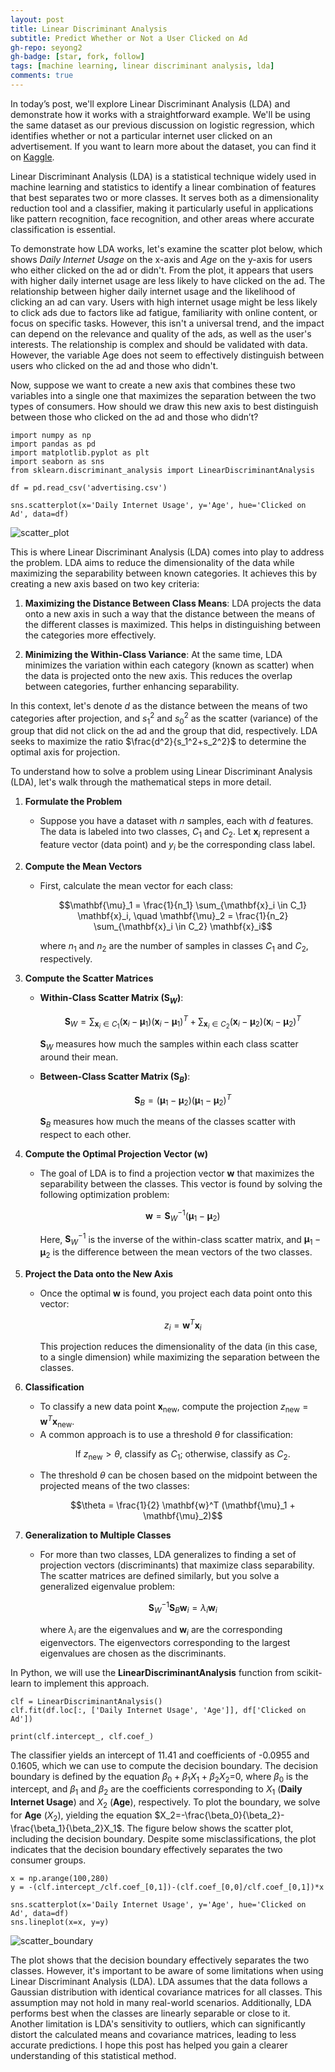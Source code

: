 ```yaml
---
layout: post
title: Linear Discriminant Analysis
subtitle: Predict Whether or Not a User Clicked on Ad
gh-repo: seyong2
gh-badge: [star, fork, follow]
tags: [machine learning, linear discriminant analysis, lda]
comments: true
---
```


In today’s post, we'll explore Linear Discriminant Analysis (LDA) and demonstrate how it works with a straightforward example. We'll be using the same dataset as our previous discussion on logistic regression, which identifies whether or not a particular internet user clicked on an advertisement. If you want to learn more about the dataset, you can find it on [Kaggle](https://www.kaggle.com/datasets/gabrielsantello/advertisement-click-on-ad).

Linear Discriminant Analysis (LDA) is a statistical technique widely used in machine learning and statistics to identify a linear combination of features that best separates two or more classes. It serves both as a dimensionality reduction tool and a classifier, making it particularly useful in applications like pattern recognition, face recognition, and other areas where accurate classification is essential.

To demonstrate how LDA works, let's examine the scatter plot below, which shows $Daily$ $Internet$ $Usage$ on the x-axis and $Age$ on the y-axis for users who either clicked on the ad or didn't. From the plot, it appears that users with higher daily internet usage are less likely to have clicked on the ad. The relationship between higher daily internet usage and the likelihood of clicking an ad can vary. Users with high internet usage might be less likely to click ads due to factors like ad fatigue, familiarity with online content, or focus on specific tasks. However, this isn't a universal trend, and the impact can depend on the relevance and quality of the ads, as well as the user's interests. The relationship is complex and should be validated with data. However, the variable Age does not seem to effectively distinguish between users who clicked on the ad and those who didn't.

Now, suppose we want to create a new axis that combines these two variables into a single one that maximizes the separation between the two types of consumers. How should we draw this new axis to best distinguish between those who clicked on the ad and those who didn’t?

```
import numpy as np
import pandas as pd
import matplotlib.pyplot as plt
import seaborn as sns
from sklearn.discriminant_analysis import LinearDiscriminantAnalysis

df = pd.read_csv('advertising.csv')

sns.scatterplot(x='Daily Internet Usage', y='Age', hue='Clicked on Ad', data=df)
```

![scatter_plot](https://github.com/seyong2/seyong2.github.io/blob/master/assets/img/figures_lda/scatterplot.png?raw=true)

This is where Linear Discriminant Analysis (LDA) comes into play to address the problem. LDA aims to reduce the dimensionality of the data while maximizing the separability between known categories. It achieves this by creating a new axis based on two key criteria:

1. **Maximizing the Distance Between Class Means**: LDA projects the data onto a new axis in such a way that the distance between the means of the different classes is maximized. This helps in distinguishing between the categories more effectively.

2. **Minimizing the Within-Class Variance**: At the same time, LDA minimizes the variation within each category (known as scatter) when the data is projected onto the new axis. This reduces the overlap between categories, further enhancing separability.

In this context, let's denote $d$ as the distance between the means of two categories after projection, and $s_1^2$ and $s_0^2$ as the scatter (variance) of the group that did not click on the ad and the group that did, respectively. LDA seeks to maximize the ratio $\frac{d^2}{s_1^2+s_2^2}$ to determine the optimal axis for projection.

To understand how to solve a problem using Linear Discriminant Analysis (LDA), let's walk through the mathematical steps in more detail. 

1. **Formulate the Problem**
   - Suppose you have a dataset with $n$ samples, each with $d$ features. The data is labeled into two classes, $C_1$ and $C_2$. Let $\mathbf{x}_i$ represent a feature vector (data point) and $y_i$ be the corresponding class label.

3. **Compute the Mean Vectors**
   - First, calculate the mean vector for each class:
     ```math
     \mathbf{\mu}_1 = \frac{1}{n_1} \sum_{\mathbf{x}_i \in C_1} \mathbf{x}_i, \quad \mathbf{\mu}_2 = \frac{1}{n_2} \sum_{\mathbf{x}_i \in C_2} \mathbf{x}_i
     ```
     where $n_1$ and $n_2$ are the number of samples in classes $C_1$ and $C_2$, respectively.

3. **Compute the Scatter Matrices**

   - **Within-Class Scatter Matrix ($\mathbf{S}_W$)**:
     ```math
     \mathbf{S}_W = \sum_{\mathbf{x}_i \in C_1} (\mathbf{x}_i - \mathbf{\mu}_1)(\mathbf{x}_i - \mathbf{\mu}_1)^T + \sum_{\mathbf{x}_i \in C_2} (\mathbf{x}_i - \mathbf{\mu}_2)(\mathbf{x}_i - \mathbf{\mu}_2)^T
     ```
     $\mathbf{S}_W$ measures how much the samples within each class scatter around their mean.

   - **Between-Class Scatter Matrix ($\mathbf{S}_B$)**:
     ```math
     \mathbf{S}_B = (\mathbf{\mu}_1 - \mathbf{\mu}_2)(\mathbf{\mu}_1 - \mathbf{\mu}_2)^T
     ```
     $\mathbf{S}_B$ measures how much the means of the classes scatter with respect to each other.

4. **Compute the Optimal Projection Vector ($\mathbf{w}$)**
   - The goal of LDA is to find a projection vector $\mathbf{w}$ that maximizes the separability between the classes. This vector is found by solving the following optimization problem:
     ```math
     \mathbf{w} = \mathbf{S}_W^{-1} (\mathbf{\mu}_1 - \mathbf{\mu}_2)
     ```
     Here, $\mathbf{S}_W^{-1}$ is the inverse of the within-class scatter matrix, and $\mathbf{\mu}_1 - \mathbf{\mu}_2$ is the difference between the mean vectors of the two classes.

5. **Project the Data onto the New Axis**
   - Once the optimal $\mathbf{w}$ is found, you project each data point onto this vector:
     ```math
     z_i = \mathbf{w}^T \mathbf{x}_i
     ```
     This projection reduces the dimensionality of the data (in this case, to a single dimension) while maximizing the separation between the classes.

6. **Classification**
   - To classify a new data point $\mathbf{x}_{\text{new}}$, compute the projection $z_{\text{new}} = \mathbf{w}^T \mathbf{x}_{\text{new}}$.
   - A common approach is to use a threshold $\theta$ for classification:
     ```math
     \text{If } z_{\text{new}} > \theta \text{, classify as } C_1 \text{; otherwise, classify as } C_2.
     ```
   - The threshold $\theta$ can be chosen based on the midpoint between the projected means of the two classes:
     ```math
     \theta = \frac{1}{2} \mathbf{w}^T (\mathbf{\mu}_1 + \mathbf{\mu}_2)
     ```

7. **Generalization to Multiple Classes**
   - For more than two classes, LDA generalizes to finding a set of projection vectors (discriminants) that maximize class separability. The scatter matrices are defined similarly, but you solve a generalized eigenvalue problem:
     ```math
     \mathbf{S}_W^{-1} \mathbf{S}_B \mathbf{w}_i = \lambda_i \mathbf{w}_i
     ```
     where $\lambda_i$ are the eigenvalues and $\mathbf{w}_i$ are the corresponding eigenvectors. The eigenvectors corresponding to the largest eigenvalues are chosen as the discriminants.

In Python, we will use the **LinearDiscriminantAnalysis** function from scikit-learn to implement this approach.

```
clf = LinearDiscriminantAnalysis()
clf.fit(df.loc[:, ['Daily Internet Usage', 'Age']], df['Clicked on Ad'])

print(clf.intercept_, clf.coef_)
```

The classifier yields an intercept of 11.41 and coefficients of -0.0955 and 0.1605, which we can use to compute the decision boundary. The decision boundary is defined by the equation $\beta_0+\beta_1X_1+\beta_2X_2$=0, where $\beta_0$ is the intercept, and $\beta_1$ and $\beta_2$ are the coefficients corresponding to $X_1$ (**Daily Internet Usage**) and $X_2$ (**Age**), respectively. To plot the boundary, we solve for **Age** ($X_2$), yielding the equation $X_2=-\frac{\beta_0}{\beta_2}-\frac{\beta_1}{\beta_2}X_1$. The figure below shows the scatter plot, including the decision boundary. Despite some misclassifications, the plot indicates that the decision boundary effectively separates the two consumer groups.

```
x = np.arange(100,280)
y = -(clf.intercept_/clf.coef_[0,1])-(clf.coef_[0,0]/clf.coef_[0,1])*x

sns.scatterplot(x='Daily Internet Usage', y='Age', hue='Clicked on Ad', data=df)
sns.lineplot(x=x, y=y)
```

![scatter_boundary](https://github.com/seyong2/seyong2.github.io/blob/master/assets/img/figures_lda/scatterplot_boundary.png?raw=true)

The plot shows that the decision boundary effectively separates the two classes. However, it's important to be aware of some limitations when using Linear Discriminant Analysis (LDA). LDA assumes that the data follows a Gaussian distribution with identical covariance matrices for all classes. This assumption may not hold in many real-world scenarios. Additionally, LDA performs best when the classes are linearly separable or close to it. Another limitation is LDA's sensitivity to outliers, which can significantly distort the calculated means and covariance matrices, leading to less accurate predictions. I hope this post has helped you gain a clearer understanding of this statistical method.
